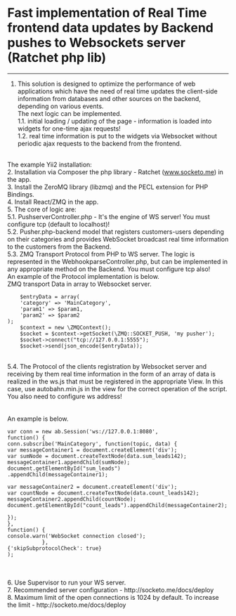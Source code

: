 # Fast implementation of Real Time frontend data updates by Backend pushes to Websockets server (Ratchet php lib)
-----------------------------------------------------------------------------------------------

1. This solution is designed to optimize the performance of web applications which have the need of real time updates the client-side information from databases and other sources on the backend, depending on various events.
<br>The next logic can be implemented.
<br>1.1. initial loading / updating of the page - information is loaded into widgets for one-time ajax requests!
<br>1.2. real time information is put to the widgets via Websocket without periodic ajax requests to the backend from the frontend.

<br>The example Yii2 installation:
<br>2. Installation via Composer the php library - Ratchet (www.socketo.me) in the app.
<br>3. Install the ZeroMQ library (libzmq) and the PECL extension for PHP Bindings.
<br>4. Install React/ZMQ in the app.
<br>5. The core of logic are:
<br>5.1. PushserverController.php - It's the engine of WS server! You must configure tcp (default to localhost)!
<br>5.2. Pusher.php-backend model that registers customers-users depending on their categories and provides WebSocket broadcast real time information to the customers from the Backend.
<br>5.3. ZMQ Transport Protocol from PHP to WS server. The logic is represented in the WebhookparseController.php, but can be implemented in any appropriate method on the Backend.
You must configure tcp also!
<br>An example of the Protocol implementation is below.
<br> ZMQ transport Data in array to Websocket server.
                        
        $entryData = array(
        'category' => 'MainCategory',
        'param1' => $param1,
        'param2' => $param2        
    );
        $context = new \ZMQContext();
        $socket = $context->getSocket(\ZMQ::SOCKET_PUSH, 'my pusher');
        $socket->connect("tcp://127.0.0.1:5555");
        $socket->send(json_encode($entryData));
            
                
<br>5.4. The Protocol of the clients registration by Websocket server and receiving by them real time information in the form of an array of data is realized in the ws.js that must be registered in the appropriate View. In this case, use autobahn.min.js in the view for the correct operation of the script. 
You also need to configure ws address!   
<br>
<br>An example is below.

    var conn = new ab.Session('ws://127.0.0.1:8080',
    function() {
    conn.subscribe('MainCategory', function(topic, data) {     
    var messageContainer1 = document.createElement('div');
    var sumNode = document.createTextNode(data.sum_leads142);
    messageContainer1.appendChild(sumNode);
    document.getElementById("sum_leads")
    .appendChild(messageContainer1); 
                
    var messageContainer2 = document.createElement('div');
    var countNode = document.createTextNode(data.count_leads142);
    messageContainer2.appendChild(countNode);
    document.getElementById("count_leads").appendChild(messageContainer2); 
    
    });
    },
    function() {
    console.warn('WebSocket connection closed');
               },
    {'skipSubprotocolCheck': true}
    );
<br>
<br>6. Use Supervisor to run your WS server.
<br>7. Recommended server configuration - http://socketo.me/docs/deploy
<br>8. Maximum limit of the open connections is 1024 by default. To increase the limit - http://socketo.me/docs/deploy
